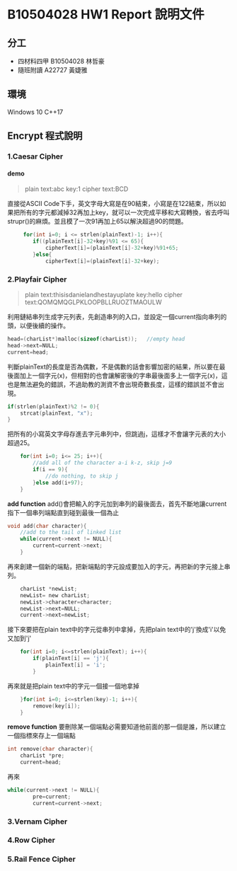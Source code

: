 # B10504028 HW1 Report 說明文件

## 分工
* 四材料四甲 B10504028 林哲豪
* 隨班附讀 A22727 黃婕雅
## 環境
Windows 10 C++17
## Encrypt 程式說明
### 1.Caesar Cipher
#### demo
>plain text:abc
>key:1
>cipher text:BCD

直接從ASCII Code下手，英文字母大寫是在90結束，小寫是在122結束，所以如果把所有的字元都減掉32再加上key，就可以一次完成平移和大寫轉換，省去呼叫strupr()的麻煩。並且模了一次91再加上65以解決超過90的問題。
```c++
     for(int i=0; i <= strlen(plainText)-1; i++){
        if((plainText[i]-32+key)%91 <= 65){
            cipherText[i]=(plainText[i]-32+key)%91+65;
        }else{
            cipherText[i]=(plainText[i]-32+key);
```
### 2.Playfair Cipher
>plain text:thisisdanielandhestayuplate
>key:hello
>cipher text:QOMQMQGLPKLOOPBLLRUOZTMAOULW

利用鏈結串列生成字元列表，先創造串列的入口，並設定一個current指向串列的頭，以便後續的操作。
```c++
head=(charList*)malloc(sizeof(charList));   //empty head
head->next=NULL;
current=head;
```
判斷plainText的長度是否為偶數，不是偶數的話會影響加密的結果，所以要在最後面加上一個字元(x)，但相對的也會讓解密後的字串最後面多上一個字元(x)，這也是無法避免的錯誤，不過助教的測資不會出現奇數長度，這樣的錯誤並不會出現。
```c
if(strlen(plainText)%2 != 0){
    strcat(plainText, "x");
}
```
把所有的小寫英文字母存進去字元串列中，但跳過j，這樣才不會讓字元表的大小超過25。
```c
    for(int i=0; i<= 25; i++){
        //add all of the character a-i k-z, skip j=9
        if(i == 9){
            //do nothing, to skip j
        }else add(i+97);
    }
```
**add function**
add()會把輸入的字元加到串列的最後面去，首先不斷地讓current指下一個串列端點直到碰到最後一個為止
```c
void add(char character){
    //add to the tail of linked list
    while(current->next != NULL){
        current=current->next;
    }
```
再來創建一個新的端點，把新端點的字元設成要加入的字元，再把新的字元接上串列。
```c
    charList *newList;
    newList= new charList;
    newList->character=character;
    newList->next=NULL;
    current->next=newList;
```
接下來要把在plain text中的字元從串列中拿掉，先把plain text中的'j'換成'i'以免又加到'j'
```c
    for(int i=0; i<=strlen(plainText); i++){
        if(plainText[i] == 'j'){
            plainText[i] = 'i';
        }
```
再來就是把plain text中的字元一個接一個地拿掉
```c
    }for(int i=0; i<=strlen(key)-1; i++){
        remove(key[i]);
    }
```
**remove function**
要刪除某一個端點必需要知道他前面的那一個是誰，所以建立一個指標來存上一個端點
```c
int remove(char character){
    charList *pre;
    current=head;
```
再來
```c
while(current->next != NULL){
        pre=current;
        current=current->next;
```

### 3.Vernam Cipher

### 4.Row Cipher

### 5.Rail Fence Cipher